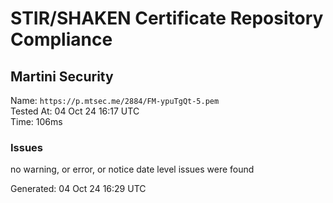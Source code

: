 # STIR/SHAKEN Certificate Repository Compliance

## Martini Security

Name: `https://p.mtsec.me/2884/FM-ypuTgQt-5.pem`\
Tested At: 04 Oct 24 16:17 UTC\
Time: 106ms

### Issues

no warning, or error, or notice date level issues were found

Generated: 04 Oct 24 16:29 UTC